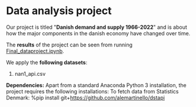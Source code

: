 # Data analysis project

Our project is titled "**Danish demand and supply 1966-2022**" and is about how the major components in the danish economy have changed over time.

The **results** of the project can be seen from running [Final_dataproject.ipynb](Final_dataproject.ipynb).

We apply the **following datasets**:

1. nan1_api.csv 

**Dependencies:** Apart from a standard Anaconda Python 3 installation, the project requires the following installations:
To fetch data from Statistics Denmark:
%pip install git+https://github.com/alemartinello/dstapi